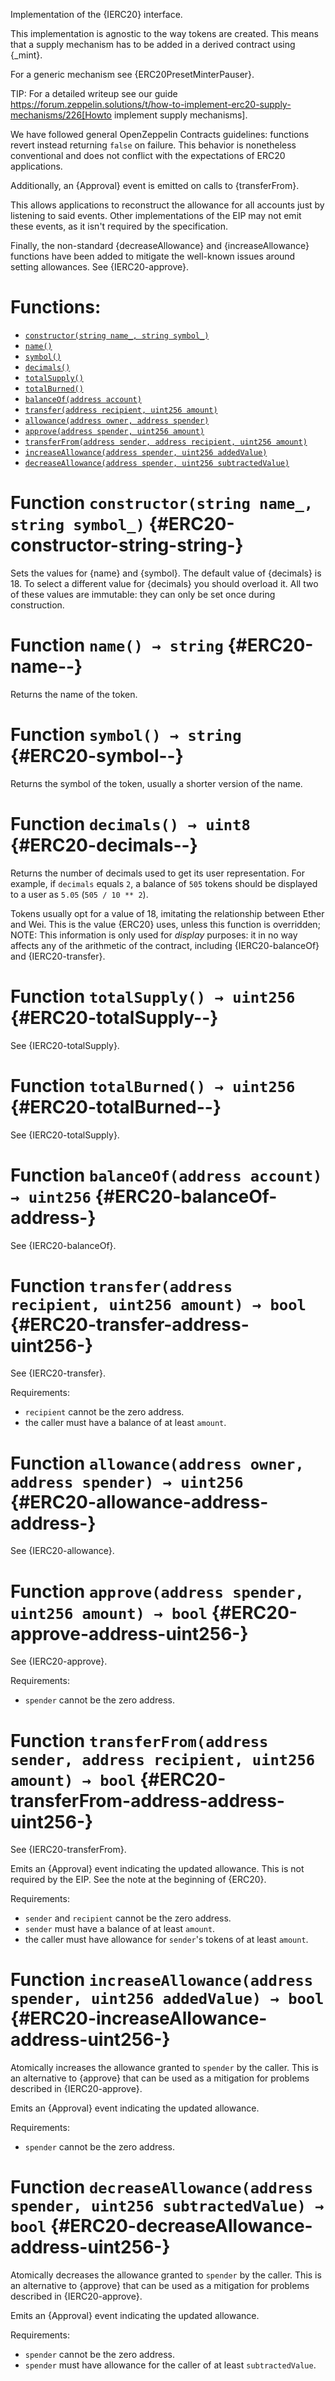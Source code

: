 Implementation of the {IERC20} interface.

This implementation is agnostic to the way tokens are created. This means that a supply mechanism has to be added in a derived contract using {_mint}.

For a generic mechanism see {ERC20PresetMinterPauser}.

TIP: For a detailed writeup see our guide
https://forum.zeppelin.solutions/t/how-to-implement-erc20-supply-mechanisms/226[Howto implement supply mechanisms].

We have followed general OpenZeppelin Contracts guidelines: functions revert instead returning `false` on failure. This behavior is nonetheless conventional and does not conflict with the expectations of ERC20 applications.

Additionally, an {Approval} event is emitted on calls to {transferFrom}.

This allows applications to reconstruct the allowance for all accounts just by listening to said events. Other implementations of the EIP may not emit these events, as it isn't required by the specification.

Finally, the non-standard {decreaseAllowance} and {increaseAllowance} functions have been added to mitigate the well-known issues around setting allowances. See {IERC20-approve}.

# Functions:
- [`constructor(string name_, string symbol_)`](#ERC20-constructor-string-string-)
- [`name()`](#ERC20-name--)
- [`symbol()`](#ERC20-symbol--)
- [`decimals()`](#ERC20-decimals--)
- [`totalSupply()`](#ERC20-totalSupply--)
- [`totalBurned()`](#ERC20-totalBurned--)
- [`balanceOf(address account)`](#ERC20-balanceOf-address-)
- [`transfer(address recipient, uint256 amount)`](#ERC20-transfer-address-uint256-)
- [`allowance(address owner, address spender)`](#ERC20-allowance-address-address-)
- [`approve(address spender, uint256 amount)`](#ERC20-approve-address-uint256-)
- [`transferFrom(address sender, address recipient, uint256 amount)`](#ERC20-transferFrom-address-address-uint256-)
- [`increaseAllowance(address spender, uint256 addedValue)`](#ERC20-increaseAllowance-address-uint256-)
- [`decreaseAllowance(address spender, uint256 subtractedValue)`](#ERC20-decreaseAllowance-address-uint256-)

# Function `constructor(string name_, string symbol_)` {#ERC20-constructor-string-string-}
Sets the values for {name} and {symbol}.
The default value of {decimals} is 18. To select a different value for {decimals} you should overload it.
All two of these values are immutable: they can only be set once during construction.

# Function `name() → string` {#ERC20-name--}
Returns the name of the token.

# Function `symbol() → string` {#ERC20-symbol--}
Returns the symbol of the token, usually a shorter version of the name.

# Function `decimals() → uint8` {#ERC20-decimals--}
Returns the number of decimals used to get its user representation.
For example, if `decimals` equals `2`, a balance of `505` tokens should be displayed to a user as `5.05` (`505 / 10 ** 2`).

Tokens usually opt for a value of 18, imitating the relationship between Ether and Wei. This is the value {ERC20} uses, unless this function is overridden;
NOTE: This information is only used for _display_ purposes: it in no way affects any of the arithmetic of the contract, including {IERC20-balanceOf} and {IERC20-transfer}.

# Function `totalSupply() → uint256` {#ERC20-totalSupply--}
See {IERC20-totalSupply}.

# Function `totalBurned() → uint256` {#ERC20-totalBurned--}
See {IERC20-totalSupply}.

# Function `balanceOf(address account) → uint256` {#ERC20-balanceOf-address-}
See {IERC20-balanceOf}.

# Function `transfer(address recipient, uint256 amount) → bool` {#ERC20-transfer-address-uint256-}
See {IERC20-transfer}.

Requirements:
- `recipient` cannot be the zero address.
- the caller must have a balance of at least `amount`.

# Function `allowance(address owner, address spender) → uint256` {#ERC20-allowance-address-address-}
See {IERC20-allowance}.

# Function `approve(address spender, uint256 amount) → bool` {#ERC20-approve-address-uint256-}
See {IERC20-approve}.

Requirements:
- `spender` cannot be the zero address.

# Function `transferFrom(address sender, address recipient, uint256 amount) → bool` {#ERC20-transferFrom-address-address-uint256-}

See {IERC20-transferFrom}.

Emits an {Approval} event indicating the updated allowance. This is not required by the EIP. See the note at the beginning of {ERC20}.

Requirements:
- `sender` and `recipient` cannot be the zero address.
- `sender` must have a balance of at least `amount`.
- the caller must have allowance for ``sender``'s tokens of at least `amount`.

# Function `increaseAllowance(address spender, uint256 addedValue) → bool` {#ERC20-increaseAllowance-address-uint256-}

Atomically increases the allowance granted to `spender` by the caller.
This is an alternative to {approve} that can be used as a mitigation for problems described in {IERC20-approve}.

Emits an {Approval} event indicating the updated allowance.

Requirements:
- `spender` cannot be the zero address.

# Function `decreaseAllowance(address spender, uint256 subtractedValue) → bool` {#ERC20-decreaseAllowance-address-uint256-}

Atomically decreases the allowance granted to `spender` by the caller.
This is an alternative to {approve} that can be used as a mitigation for problems described in {IERC20-approve}.

Emits an {Approval} event indicating the updated allowance.

Requirements:
- `spender` cannot be the zero address.
- `spender` must have allowance for the caller of at least `subtractedValue`.